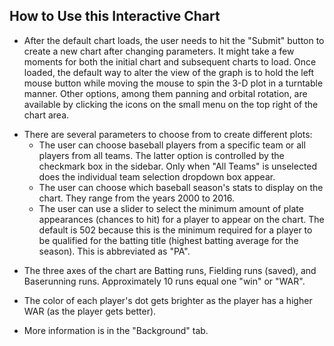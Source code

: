 ## How to Use this Interactive Chart

- After the default chart loads, the user needs to hit the "Submit" button to create a new chart after changing parameters. It might take a few moments for both the initial chart and subsequent charts to load. Once loaded, the default way to alter the view of the graph is to hold the left mouse button while moving the mouse to spin the 3-D plot in a turntable manner. Other options, among them panning and orbital rotation, are available by clicking the icons on the small menu on the top right of the chart area. 

<p><ul>
<li>There are several parameters to choose from to create different plots:
<ul>
<li>The user can choose baseball players from a specific team or all players from all teams. The latter option is controlled by the checkmark box in the sidebar. Only when "All Teams" is unselected does the individual team selection dropdown box appear.

<li>The user can choose which baseball season's stats to display on the chart. They range from the years 2000 to 2016.

<li>The user can use a slider to select the minimum amount of plate appearances (chances to hit) for a player to appear on the chart. The default is 502 because this is the minimum required for a player to be qualified for the batting title (highest batting average for the season). This is abbreviated as "PA".</ul></ul></p>

- The three axes of the chart are Batting runs, Fielding runs (saved), and Baserunning runs. Approximately 10 runs equal one "win" or "WAR". 

- The color of each player's dot gets brighter as the player has a higher WAR (as the player gets better).

- More information is in the "Background" tab.